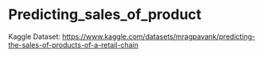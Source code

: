 # Predicting_sales_of_product
Kaggle Dataset: https://www.kaggle.com/datasets/mragpavank/predicting-the-sales-of-products-of-a-retail-chain
